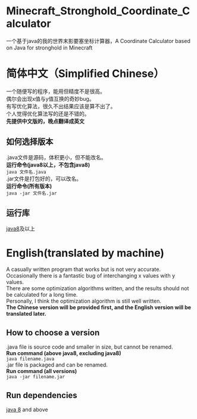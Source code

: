# Minecraft_Stronghold_Coordinate_Calculator
一个基于java的我的世界末影要塞坐标计算器，A Coordinate Calculator based on Java for stronghold in Minecraft  
# **简体中文（Simplified Chinese）**
一个随便写的程序，能用但精度不是很高。  
偶尔会出现x值与y值互换的奇妙bug。  
有写优化算法，很久不出结果应该是算不出了。  
个人觉得优化算法写的还是不错的。  
**先提供中文版的，晚点翻译成英文**
## 如何选择版本
.java文件是源码，体积更小，但不能改名。  
**运行命令(java8以上，不包含java8)**  
`java 文件名.java`  
.jar文件是打包好的，可以改名。  
**运行命令(所有版本)**  
`java -jar 文件名.jar`  
## 运行库
[java8](https://www.java.com)及以上  

# **English(translated by machine)**
A casually written program that works but is not very accurate.  
Occasionally there is a fantastic bug of interchanging x values with y values.  
There are some optimization algorithms written, and the results should not be calculated for a long time.  
Personally, I think the optimization algorithm is still well written.  
**The Chinese version will be provided first, and the English version will be translated later.**
## How to choose a version
.java file is source code and smaller in size, but cannot be renamed.  
**Run command (above java8, excluding java8)**  
`java filename.java`  
.jar file is packaged and can be renamed.  
**Run command (all versions)**  
`java -jar filename.jar`  
## Run dependencies
[java 8](https://www.java.com) and above  
